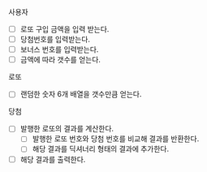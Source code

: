 사용자

-   [ ] 로또 구입 금액을 입력 받는다.
-   [ ] 당첨번호를 입력받는다.
-   [ ] 보너스 번호를 입력받는다.
-   [ ] 금액에 따라 갯수를 얻는다.

로또

-   [ ] 랜덤한 숫자 6개 배열을 갯수만큼 얻는다.

당첨

-   [ ] 발행한 로또의 결과를 계산한다.
    -   [ ] 발행한 로또 번호와 당첨 번호를 비교해 결과를 반환한다.
    -   [ ] 해당 결과를 딕셔너리 형태의 결과에 추가한다.
-   [ ] 해당 결과를 출력한다.
